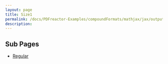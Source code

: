 ```yaml
---
layout: page
title: Size1
permalink: /docs/PDFreactor-Examples/compoundFormats/mathjax/jax/output/SVG/fonts/TeX/Size1/
description: 
---
```


## Sub Pages
* [Regular](/compare.html2pdf.tools/docs/PDFreactor-Examples/compoundFormats/mathjax/jax/output/SVG/fonts/TeX/Size1/Regular/)



